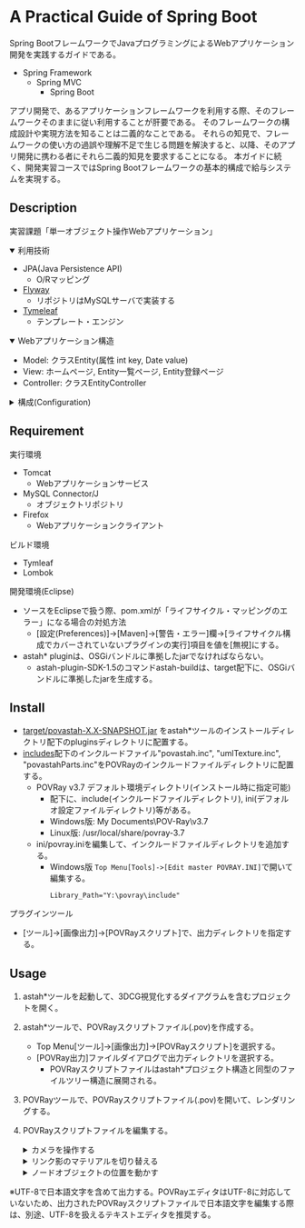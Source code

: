 # A Practical Guide of Spring Boot 
Spring BootフレームワークでJavaプログラミングによるWebアプリケーション開発を実践するガイドである。
- Spring Framework
  - Spring MVC
    - Spring Boot

アプリ開発で、あるアプリケーションフレームワークを利用する際、そのフレームワークそのままに従い利用することが肝要である。
そのフレームワークの構成設計や実現方法を知ることは二義的なことである。
それらの知見で、フレームワークの使い方の過誤や理解不足で生じる問題を解決すると、以降、そのアプリ開発に携わる者にそれら二義的知見を要求することになる。
本ガイドに続く、開発実習コースではSpring Bootフレームワークの基本的構成で給与システムを実現する。

## Description

実習課題「単一オブジェクト操作Webアプリケーション」

<details open>
<summary>利用技術</summary>

- JPA(Java Persistence API)
  - O/Rマッピング
- [Flyway](https://flywaydb.org/)
  - リポジトリはMySQLサーバで実装する
- [Tymeleaf](https://www.thymeleaf.org/index.html)
  - テンプレート・エンジン
</details>
  
<details open>
<summary>Webアプリケーション構造</summary>

- Model: クラスEntity(属性 int key, Date value)
- View: ホームページ, Entity一覧ページ, Entity登録ページ
- Controller: クラスEntityController
</details>

<details>
<summary>構成(Configuration)</summary> 

- 共通アプリケーション設定値(Common Application Properties)の外部設定ファイル
  - src/test/resources/application.properties
      - "src/main/resources/"はMavenのクラスパスルートに含まれている
  - [共通アプリケーション設定値一覧](https://docs.spring.io/spring-boot/docs/current/reference/html/application-properties.html)
- ページ・テンプレート フォルダ
  - src/main/resources/templates/
  - jsp, htmlファイル
- データベースへの移行データ フォルダ
  - src/main/resources/db.migration/
  - V?.?.?__xxx.sql
</details>


## Requirement
実行環境
- Tomcat
  - Webアプリケーションサービス
- MySQL Connector/J
  - オブジェクトリポジトリ
- Firefox
  - Webアプリケーションクライアント

ビルド環境
- Tymleaf
- Lombok

開発環境(Eclipse)
- ソースをEclipseで扱う際、pom.xmlが「ライフサイクル・マッピングのエラー」になる場合の対処方法
  - [設定(Preferences)]→[Maven]→[警告・エラー]欄→[ライフサイクル構成でカバーされていないプラグインの実行]項目を値を[無視]にする。
- astah* pluginは、OSGiバンドルに準拠したjarでなければならない。
  - astah-plugin-SDK-1.5のコマンドastah-buildは、target配下に、OSGiバンドルに準拠したjarを生成する。

## Install
- [target/povastah-X.X-SNAPSHOT.jar](./target/povastah-1.1-SNAPSHOT.jar) をastah*ツールのインストールディレクトリ配下のpluginsディレクトリに配置する。
- [includes](./includes)配下のインクルードファイル"povastah.inc", "umlTexture.inc", "povastahParts.inc"をPOVRayのインクルードファイルディレクトリに配置する。
	- POVRay v3.7 デフォルト環境ディレクトリ(インストール時に指定可能)
		- 配下に、include(インクルードファイルディレクトリ), ini(デフォルオ設定ファイルディレクトリ)等がある。
		- Windows版: My Documents\POV-Ray\v3.7
		- Linux版:  /usr/local/share/povray-3.7
	- ini/povray.iniを編集して、インクルードファイルディレクトリを追加する。
		- Windows版 ```Top Menu[Tools]->[Edit master POVRAY.INI]```で開いて編集する。
			```Shell
			Library_Path="Y:\povray\include"
			```

プラグインツール
- [ツール]→[画像出力]→[POVRayスクリプト]で、出力ディレクトリを指定する。

## Usage

1. astah*ツールを起動して、3DCG視覚化するダイアグラムを含むプロジェクトを開く。
2. astah*ツールで、POVRayスクリプトファイル(.pov)を作成する。
	- Top Menu[ツール]->[画像出力]->[POVRayスクリプト]を選択する。
	- [POVRay出力]ファイルダイアログで出力ディレクトリを選択する。
    	- POVRayスクリプトファイルはastah*プロジェクト構造と同型のファイルツリー構造に展開される。
3. POVRayツールで、POVRayスクリプトファイル(.pov)を開いて、レンダリングする。
4. POVRayスクリプトファイルを編集する。

	<details>
	<summary>カメラを操作する</summary>
	
	- カメラの配置を変更する
		```POV-Ray SDL
		#declare EYE = <x,y,z>;
		```
		- ｘは水平軸で右手が正である。yは垂直軸で上手が正である。ｚはxy平面の直交軸で奥向きが正である。
		- ステージ平面は、<0,0,32>に配置している。したがって、z>32には配置しない。
	 	
	- カメラの焦点を変更する
		```POV-Ray SDL
		#declare FOCUS = <x,y,z>;
		```
	- カメラをズームする
		```POV-Ray SDL
		camera { location EYE direction 倍率*z look_at FOCUS }
		```		
   </details>		
   <details>
	<summary>リンク影のマテリアルを切り替える</summary>

	```POV-Ray SDL
	#declare ShadowType=1;
	```
   </details>
   <details>
	<summary>ノードオブジェクトの位置を動かす</summary>

	```POV-Ray SDL
	#local Action0_1 = <x, y, z>;
	```
   </details>


※UTF-8で日本語文字を含めて出力する。POVRayエディタはUTF-8に対応していないため、出力されたPOVRayスクリプトファイルで日本語文字を編集する際は、別途、UTF-8を扱えるテキストエディタを推奨する。